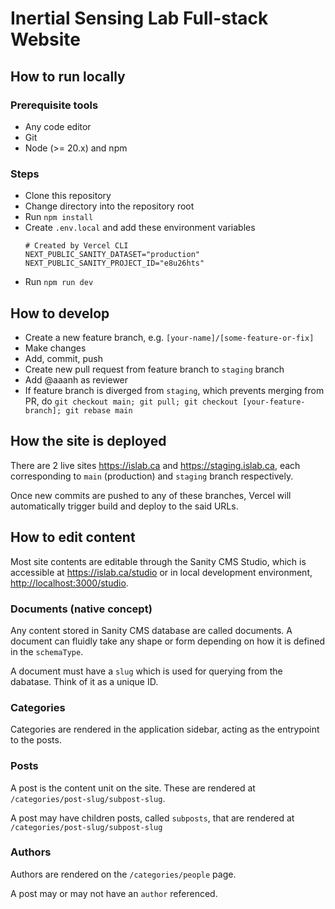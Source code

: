 # Inertial Sensing Lab Full-stack Website

## How to run locally

### Prerequisite tools

- Any code editor
- Git
- Node (>= 20.x) and npm

### Steps

- Clone this repository
- Change directory into the repository root
- Run `npm install`
- Create `.env.local` and add these environment variables
  ```
  # Created by Vercel CLI
  NEXT_PUBLIC_SANITY_DATASET="production"
  NEXT_PUBLIC_SANITY_PROJECT_ID="e8u26hts"

  ```
- Run `npm run dev`

## How to develop

- Create a new feature branch, e.g. `[your-name]/[some-feature-or-fix]`
- Make changes
- Add, commit, push
- Create new pull request from feature branch to `staging` branch
- Add @aaanh as reviewer
- If feature branch is diverged from `staging`, which prevents merging from PR, do `git checkout main; git pull; git checkout [your-feature-branch]; git rebase main`

## How the site is deployed

There are 2 live sites <https://islab.ca> and <https://staging.islab.ca>, each corresponding to `main` (production) and `staging` branch respectively.

Once new commits are pushed to any of these branches, Vercel will automatically trigger build and deploy to the said URLs.

## How to edit content

Most site contents are editable through the Sanity CMS Studio, which is accessible at <https://islab.ca/studio> or in local development environment, <http://localhost:3000/studio>.

### Documents (native concept)

Any content stored in Sanity CMS database are called documents. A document can fluidly take any shape or form depending on how it is defined in the `schemaType`.

A document must have a `slug` which is used for querying from the dabatase. Think of it as a unique ID.

### Categories

Categories are rendered in the application sidebar, acting as the entrypoint to the posts.

### Posts

A post is the content unit on the site. These are rendered at `/categories/post-slug/subpost-slug`.

A post may have children posts, called `subposts`, that are rendered at `/categories/post-slug/subpost-slug`

### Authors

Authors are rendered on the `/categories/people` page.

A post may or may not have an `author` referenced.
